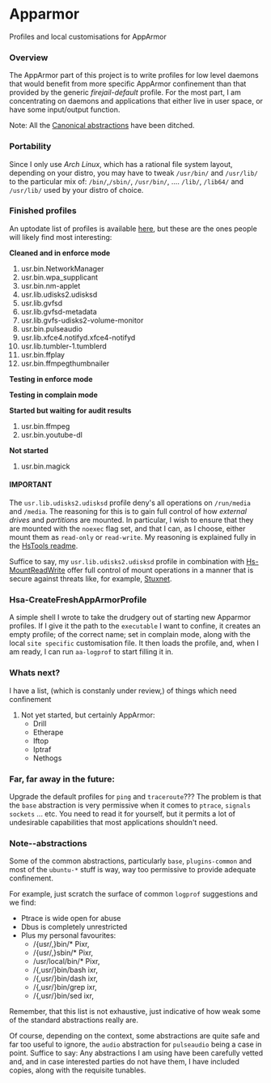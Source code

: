 # Apparmor
Profiles and local customisations for AppArmor

### Overview
The AppArmor part of this project is to write profiles for low level daemons that would benefit from more specific AppArmor confinement than that provided by the generic *firejail-default* profile. For the most part, I am concentrating on daemons and applications that either live in user space, or have some input/output function.

Note:  All the [Canonical abstractions](#note--abstractions) have been ditched.

### Portability
Since I only use *Arch Linux*, which has a rational file system layout, depending on your distro, you may have to tweak `/usr/bin/` and `/usr/lib/` to the particular mix of: `/bin/`,`/sbin/`, `/usr/bin/`, .... `/lib/`, `/lib64/` and `/usr/lib/` used by your distro of choice.

### Finished profiles
An uptodate list of profiles is available [here](AppArmor-ProfileList), but these are the ones people will likely find most interesting:

**Cleaned and in enforce mode**
1. usr.bin.NetworkManager
1. usr.bin.wpa_supplicant
1. usr.bin.nm-applet
1. usr.lib.udisks2.udisksd
1. usr.lib.gvfsd
1. usr.lib.gvfsd-metadata
1. usr.lib.gvfs-udisks2-volume-monitor
1. usr.bin.pulseaudio
1. usr.lib.xfce4.notifyd.xfce4-notifyd
1. usr.lib.tumbler-1.tumblerd
1. usr.bin.ffplay
1. usr.bin.ffmpegthumbnailer

**Testing in enforce mode**

**Testing in complain mode**

**Started but waiting for audit results**
1. usr.bin.ffmpeg
1. usr.bin.youtube-dl

**Not started**
1. usr.bin.magick

#### **IMPORTANT**
The `usr.lib.udisks2.udisksd` profile deny's all operations on `/run/media` and `/media`. The reasoning for this is to gain full control of how *external drives* and *partitions* are mounted. In particular, I wish to ensure that they are mounted with the `noexec` flag set, and that I can, as I choose, either mount them as  `read-only` or `read-write`. My reasoning is explained fully in the [HsTools readme](/HsTools#udisks2-hardening).

Suffice to say, my `usr.lib.udisks2.udisksd` profile in combination with [Hs-MountReadWrite](/HsTools#hs-mountreadwrite) offer full control of mount operations in a manner that is secure against threats like, for example, [Stuxnet](https://en.wikipedia.org/wiki/Stuxnet#Operation).


### Hsa-CreateFreshAppArmorProfile
A simple shell I wrote to take the drudgery out of starting new Apparmor profiles. If I give it the path to the `executable` I want to confine, it creates an empty profile; of the correct name; set in complain mode, along with the local `site specific` customisation file. It then loads the profile, and, when I am ready, I can run `aa-logprof` to start filling it in.


### Whats next?
I have a list, (which is constanly under review,) of things which need confinement
1. Not yet started, but certainly AppArmor:
   * Drill
   * Etherape
   * Iftop
   * Iptraf
   * Nethogs

### Far, far away in the future:
Upgrade the default profiles for `ping` and `traceroute`??? The problem is that the `base` abstraction is very permissive when it comes to `ptrace`, `signals` `sockets` ... etc. You need to read it for yourself, but it permits a lot of undesirable capabilities that most applications shouldn't need.

### Note--abstractions
Some of the common abstractions, particularly `base`, `plugins-common` and most of the `ubuntu-*` stuff is way, way too permissive to provide adequate confinement.

For example, just scratch the surface of common `logprof` suggestions and we find:
* Ptrace is wide open for abuse
* Dbus is completely unrestricted
* Plus my personal favourites:
  * /{usr/,}bin/* Pixr,
  * /{usr/,}sbin/* Pixr,
  * /usr/local/bin/* Pixr,
  * /{,usr/}bin/bash ixr,
  * /{,usr/}bin/dash ixr,
  * /{,usr/}bin/grep ixr,
  * /{,usr/}bin/sed ixr,

Remember, that this list is not exhaustive, just indicative of how weak some of the standard abstractions really are.

Of course, depending on the context, some abstractions are quite safe and far too useful to ignore, the `audio` abstraction for `pulseaudio` being a case in point. Suffice to say: Any abstractions I am using have been carefully vetted and, and in case interested parties do not have them, I have included copies, along with the requisite tunables.




